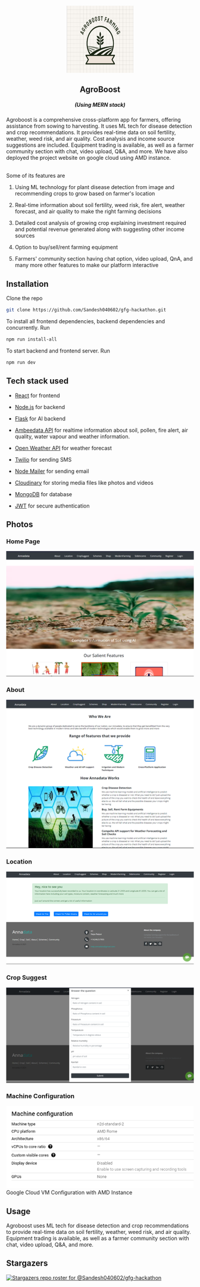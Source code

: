 <!-- PROJECT LOGO -->
<br />
<p align="center">
    <img src="images/agroboost-icon.jpg" alt="Logo" width="180" height="180">
  </a>

  <h2 align="center">AgroBoost</h2>
  <h5 align="center"><em>(Using MERN stack)</em></h5>
</p>


Agroboost is a comprehensive cross-platform app for farmers, offering assistance from sowing to harvesting. It uses ML tech for disease detection and crop recommendations. It provides real-time data on soil fertility, weather, weed risk, and air quality. Cost analysis and income source suggestions are included. Equipment trading is available, as well as a farmer community section with chat, video upload, Q&A, and more.
We have also deployed the project website on google cloud using AMD instance.

<br>
Some of its features are

1. Using ML technology for plant disease detection from image and recommending crops to grow based on farmer's location

2. Real-time information about soil fertility, weed risk, fire alert, weather forecast, and air quality to make the right farming decisions

3. Detailed cost analysis of growing crop explaining investment required and potential revenue generated along with suggesting other income sources

4. Option to buy/sell/rent farming equipment

5. Farmers' community section having chat option, video upload, QnA, and many more other features to make our platform interactive

## Installation

 Clone the repo
 
```sh
git clone https://github.com/Sandesh040602/gfg-hackathon.git
```

To install all frontend dependencies, backend dependencies and concurrently. Run

```sh
npm run install-all
```

To start backend and frontend server. Run

```sh
npm run dev
```

## Tech stack used

- [React](https://reactjs.org/) for frontend

- [Node.js](https://nodejs.org/) for backend

- [Flask](https://flask.palletsprojects.com/en/2.0.x/) for AI backend

- [Ambeedata API](https://docs.ambeedata.com/#soil-latest-geospatial) for
 realtime information about soil, pollen, fire alert, air quality, water
 vapour and weather information.

- [Open Weather API](https://openweathermap.org/api) for weather forecast

- [Twilio](https://www.twilio.com/) for sending SMS

- [Node Mailer](https://nodemailer.com/about/) for sending email

- [Cloudinary](https://cloudinary.com/) for storing media files like photos
 and videos

- [MongoDB](https://www.mongodb.com/) for database

- [JWT](https://jwt.io/) for secure authentication

<!--- [Zulip API](https://zulip.com/api/running-bots) for Zulip Chat bot -->

## Photos

### Home Page
![Home Page](https://github.com/Sandesh040602/gfg-hackathon/blob/main/images/homepage.png)

### About
![About](https://github.com/Sandesh040602/gfg-hackathon/blob/main/images/about.png)

### Location
![Location](https://github.com/Sandesh040602/gfg-hackathon/blob/main/images/location.png)

### Crop Suggest
![Crop Suggest](https://github.com/Sandesh040602/gfg-hackathon/blob/main/images/cropsuggest.png)

### Machine Configuration
![Machine Configuration](https://github.com/Sandesh040602/gfg-hackathon/blob/main/images/machine_config.png)
<br>Google Cloud VM Configuration with AMD Instance

## Usage
Agroboost uses ML tech for disease detection and crop recommendations to provide real-time data on soil fertility, weather, weed risk, and air quality. Equipment trading is available, as well as a farmer community section with chat, video upload, Q&A, and more.

## Stargazers
[![Stargazers repo roster for @Sandesh040602/gfg-hackathon](https://reporoster.com/stars/Sandesh040602/gfg-hackathon)](https://github.com/Sandesh040602/gfg-hackathon/stargazers)
